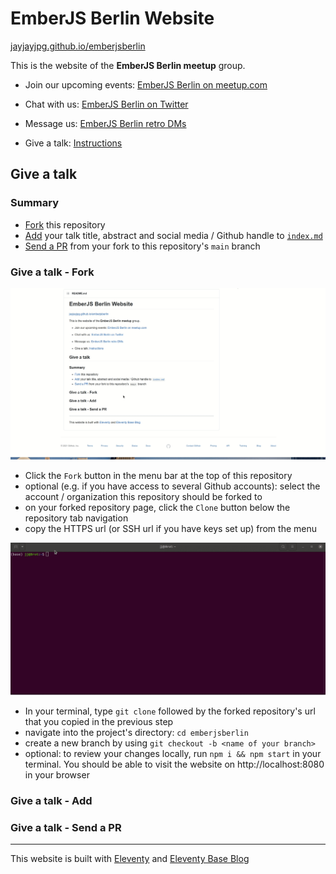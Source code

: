 # EmberJS Berlin Website

[jayjayjpg.github.io/emberjsberlin](https://jayjayjpg.github.io/emberjsberlin/)

This is the website of the **EmberJS Berlin meetup** group.

- Join our upcoming events: [EmberJS Berlin on meetup.com](https://www.meetup.com/g/Ember-js-Berlin/)

- Chat with us: [EmberJS Berlin on Twitter](https://twitter.com/emberliners)

- Message us: [EmberJS Berlin retro DMs](mailto:Emberjsberlin@gmail.com)

- Give a talk: [Instructions](#give-a-talk)

## Give a talk

### Summary

- [Fork](#give-a-talk---fork) this repository
- [Add](#give-a-talk---add) your talk title, abstract and social media / Github handle to [`index.md`](https://github.com/jayjayjpg/emberjsberlin/blob/main/index.md)
- [Send a PR](#give-a-talk---send-a-pr) from your fork to this repository's `main` branch

### Give a talk - Fork

![Screenrecording of creating a fork from this repository](./img/fork.gif)

- Click the `Fork` button in the menu bar at the top of this repository
- optional (e.g. if you have access to several Github accounts): select the account / organization this  repository should be forked to
- on your forked repository page, click the `Clone` button below the repository tab navigation
- copy the HTTPS url (or SSH url if you have keys set up) from the menu

![Screenrecording of cloning the repository from your fork via your terminal using the commands described below](./img/fork2.gif)

- In your terminal, type `git clone` followed by the forked repository's url that you copied in the previous step
- navigate into the project's directory: `cd emberjsberlin`
- create a new branch by using `git checkout -b <name of your branch>`
- optional: to review your changes locally, run `npm i && npm start` in your terminal. You should be able to visit the website on http://localhost:8080 in your browser

### Give a talk - Add

### Give a talk - Send a PR

---

This website is built with [Eleventy](https://github.com/11ty/eleventy) and [Eleventy Base Blog](https://github.com/11ty/eleventy-base-blog)
